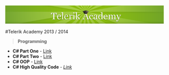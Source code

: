 [![alt text](https://raw.githubusercontent.com/BorislavIvanov/Telerik_Academy/master/Resources/Images/Telerik%20Logo.png "Telerik Academy Logo")](http://academy.telerik.com/)

#Telerik Academy 2013 / 2014

>**Programming**
* **C# Part One** - [Link](https://github.com/BorislavIvanov/Telerik_Academy/tree/master/%3D%3DHome%20Works%3D%3D/Programming/01.%20C%23%20Part%20I)
* **C# Part Two** - [Link](https://github.com/BorislavIvanov/Telerik_Academy/tree/master/%3D%3DHome%20Works%3D%3D/Programming/02.%20C%23%20Part%20II)
* **C# OOP** - [Link](https://github.com/BorislavIvanov/Telerik_Academy/tree/master/%3D%3DHome%20Works%3D%3D/Programming/03.%20OOP)
* **C# High Quality Code** - [*Link*](https://github.com/BorislavIvanov/Telerik_Academy/tree/master/%3D%3DHome%20Works%3D%3D/Programming/04.%20High-Quality%20Code)
